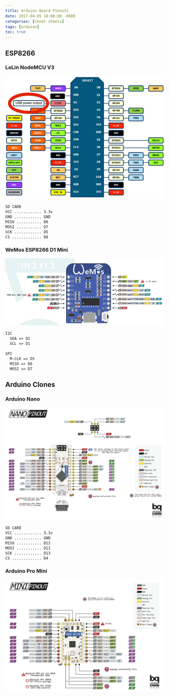 ```yaml
---
title: Arduino Board Pinouts
date: 2017-04-05 18:00:00 -0600
categories: [cheat sheets]
tags: [arduino]
toc: true
---
```


## ESP8266

### LoLin NodeMCU V3
![](/assets/img/2017/2017-04-05/001.jpg)

```
SD CARD
VCC ............ 3.3v
GND ............ GND
MISO ........... D6
MOSI ........... D7
SCK ............ D5
CS ............. D8
```

### WeMos ESP8266 D1 Mini
![](/assets/img/2017/2017-04-05/002.jpg)

```
I2C
  SDA => D2
  SCL => D1

SPI
  M-CLK => D5
  MISO => D6
  MOSI => D7
```

## Arduino Clones
### Arduino Nano
![](/assets/img/2017/2017-04-05/003.png)

```
SD CARD
VCC ............ 3.3v
GND ............ GND
MISO ........... D12
MOSI ........... D11
SCK ............ D13
CS ............. D4
```

### Arduino Pro Mini
![](/assets/img/2017/2017-04-05/004.png)
